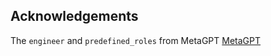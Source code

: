 ## Acknowledgements
The ```engineer``` and ```predefined_roles``` from MetaGPT [MetaGPT](https://github.com/geekan/MetaGPT)